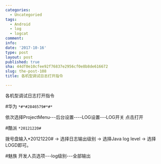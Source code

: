 ```yaml
---
categories:
  - Uncategoried
tags:
  - Android
  - log
  - logcat
comment: 
info: 
date: '2017-10-16'
type: post
layout: post
published: true
sha: 44df0e10cfee92f76837e2956cf0e8b8de616672
slug: the-post-108
title: 各机型调试日志打开指令

---
```

各机型调试日志打开指令

#华为
`*#*#2846579#*#*`

依次选择ProjectMenu---后台设置----LOG设置---LOG开关 点击打开

#酷派
`*20121220#`

拨号盘输入*20121220#   ->  选择日志输出级别  ->  选择Java log level -> 选择LOGD即可。

#魅族
开发人员选项---log级别---全部输出



